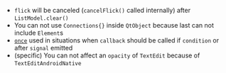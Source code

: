 * `flick` will be canceled (`cancelFlick()` called internally) after `ListModel.clear()`
* You can not use `Connections{}` inside `QtObject` because last can not include `Element`s
* [`once`](https://gist.github.com/drzhbe/cacc4115f388d3753132) used in situations when `callback` should be called if `condition` or after `signal` emitted
* (specific) You can not affect an `opacity` of `TextEdit` because of `TextEditAndroidNative`
